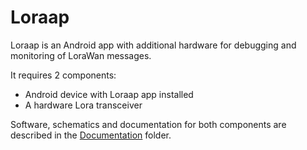 # Loraap

Loraap is an Android app with additional hardware for debugging and monitoring of LoraWan messages.

It requires 2 components:

* Android device with Loraap app installed
* A hardware Lora transceiver

Software, schematics and documentation for both components are described in the
[Documentation](https://github.com/ReinVelt/loraap/tree/master/Documentation) folder.



